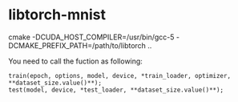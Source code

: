 # libtorch-mnist


cmake -DCUDA_HOST_COMPILER=/usr/bin/gcc-5 -DCMAKE_PREFIX_PATH=/path/to/libtorch ..

You need to call the fuction as following:  
```
train(epoch, options, model, device, *train_loader, optimizer, **dataset_size.value()**);
test(model, device, *test_loader, **dataset_size.value()**);
```
